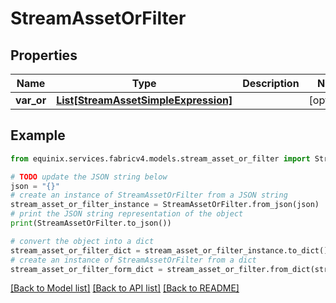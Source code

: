 # StreamAssetOrFilter


## Properties

Name | Type | Description | Notes
------------ | ------------- | ------------- | -------------
**var_or** | [**List[StreamAssetSimpleExpression]**](StreamAssetSimpleExpression.md) |  | [optional] 

## Example

```python
from equinix.services.fabricv4.models.stream_asset_or_filter import StreamAssetOrFilter

# TODO update the JSON string below
json = "{}"
# create an instance of StreamAssetOrFilter from a JSON string
stream_asset_or_filter_instance = StreamAssetOrFilter.from_json(json)
# print the JSON string representation of the object
print(StreamAssetOrFilter.to_json())

# convert the object into a dict
stream_asset_or_filter_dict = stream_asset_or_filter_instance.to_dict()
# create an instance of StreamAssetOrFilter from a dict
stream_asset_or_filter_form_dict = stream_asset_or_filter.from_dict(stream_asset_or_filter_dict)
```
[[Back to Model list]](../README.md#documentation-for-models) [[Back to API list]](../README.md#documentation-for-api-endpoints) [[Back to README]](../README.md)


